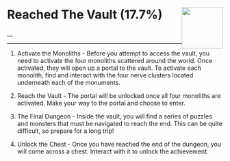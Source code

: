 # Reached The Vault (17.7%) <img style="float: right;" src="https://cdn.cloudflare.steamstatic.com/steamcommunity/public/images/apps/881100/7e66ed4b29a19b4fbe2a7ef4f7384aabaad2f57a.jpg" width="96" height="96">

__

---

1. Activate the Monoliths - Before you attempt to access the vault, you need to activate the four monoliths scattered around the world. Once activated, they will open up a portal to the vault. To activate each monolith, find and interact with the four nerve clusters located underneath each of the monuments. 

2. Reach the Vault - The portal will be unlocked once all four monoliths are activated. Make your way to the portal and choose to enter. 

3. The Final Dungeon - Inside the vault, you will find a series of puzzles and monsters that must be navigated to reach the end. This can be quite difficult, so prepare for a long trip!

4. Unlock the Chest - Once you have reached the end of the dungeon, you will come across a chest. Interact with it to unlock the achievement.